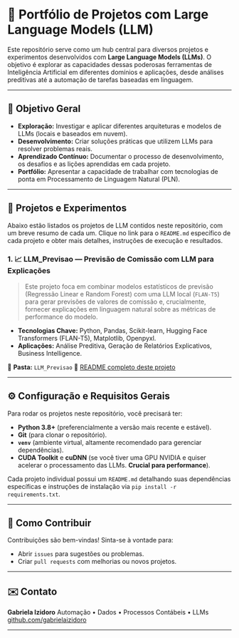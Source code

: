 # 🧠  Portfólio de Projetos com Large Language Models (LLM)

Este repositório serve como um hub central para diversos projetos e experimentos desenvolvidos com **Large Language Models (LLMs)**. O objetivo é explorar as capacidades dessas poderosas ferramentas de Inteligência Artificial em diferentes domínios e aplicações, desde análises preditivas até a automação de tarefas baseadas em linguagem.

---

## 🎯 Objetivo Geral

-   **Exploração:** Investigar e aplicar diferentes arquiteturas e modelos de LLMs (locais e baseados em nuvem).
-   **Desenvolvimento:** Criar soluções práticas que utilizem LLMs para resolver problemas reais.
-   **Aprendizado Contínuo:** Documentar o processo de desenvolvimento, os desafios e as lições aprendidas em cada projeto.
-   **Portfólio:** Apresentar a capacidade de trabalhar com tecnologias de ponta em Processamento de Linguagem Natural (PLN).

---

## 📁 Projetos e Experimentos

Abaixo estão listados os projetos de LLM contidos neste repositório, com um breve resumo de cada um. Clique no link para o `README.md` específico de cada projeto e obter mais detalhes, instruções de execução e resultados.

### 1. 📈 LLM_Previsao — Previsão de Comissão com LLM para Explicações

> Este projeto foca em combinar modelos estatísticos de previsão (Regressão Linear e Random Forest) com uma LLM local (`FLAN-T5`) para gerar previsões de valores de comissão e, crucialmente, fornecer explicações em linguagem natural sobre as métricas de performance do modelo.

-   **Tecnologias Chave:** Python, Pandas, Scikit-learn, Hugging Face Transformers (FLAN-T5), Matplotlib, Openpyxl.
-   **Aplicações:** Análise Preditiva, Geração de Relatórios Explicativos, Business Intelligence.

📂 **Pasta:** `LLM_Previsao`
📄 [README completo deste projeto](./LLM_flan-t5-base/README.md)

---

## ⚙️ Configuração e Requisitos Gerais

Para rodar os projetos neste repositório, você precisará ter:

-   **Python 3.8+** (preferencialmente a versão mais recente e estável).
-   **Git** (para clonar o repositório).
-   **`venv`** (ambiente virtual, altamente recomendado para gerenciar dependências).
-   **CUDA Toolkit** e **cuDNN** (se você tiver uma GPU NVIDIA e quiser acelerar o processamento das LLMs. **Crucial para performance**).

Cada projeto individual possui um `README.md` detalhando suas dependências específicas e instruções de instalação via `pip install -r requirements.txt`.

---

## 🚀 Como Contribuir

Contribuições são bem-vindas! Sinta-se à vontade para:
-   Abrir `issues` para sugestões ou problemas.
-   Criar `pull requests` com melhorias ou novos projetos.

---

## ✉️ Contato

**Gabriela Izidoro** Automação • Dados • Processos Contábeis • LLMs  
[github.com/gabrielaizidoro](https://github.com/gabrielaizidoro)  


---